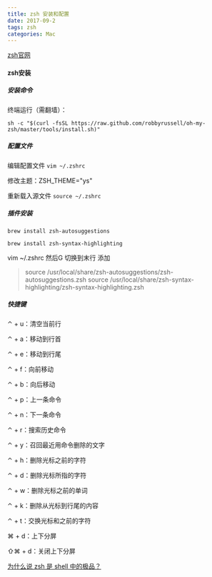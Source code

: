 ```yaml
---
title: zsh 安装和配置
date: 2017-09-2
tags: zsh
categories: Mac
---
```


[zsh官网](http://ohmyz.sh/)

<!-- more -->

#### zsh安装
##### 安装命令
终端运行（需翻墙）：

`sh -c "$(curl -fsSL https://raw.github.com/robbyrussell/oh-my-zsh/master/tools/install.sh)"`


##### 配置文件
编辑配置文件
`vim ~/.zshrc`

修改主题：ZSH_THEME="ys"

重新载入源文件
`source ~/.zshrc`

##### 插件安装
`brew install zsh-autosuggestions`

`brew install zsh-syntax-highlighting`

vim ~/.zshrc 然后G 切换到末行 添加
> source /usr/local/share/zsh-autosuggestions/zsh-autosuggestions.zsh
> source /usr/local/share/zsh-syntax-highlighting/zsh-syntax-highlighting.zsh

##### 快捷键
⌃ + u：清空当前行

⌃ + a：移动到行首

⌃ + e：移动到行尾

⌃ + f：向前移动

⌃ + b：向后移动

⌃ + p：上一条命令

⌃ + n：下一条命令

⌃ + r：搜索历史命令

⌃ + y：召回最近用命令删除的文字

⌃ + h：删除光标之前的字符

⌃ + d：删除光标所指的字符

⌃ + w：删除光标之前的单词

⌃ + k：删除从光标到行尾的内容

⌃ + t：交换光标和之前的字符

⌘ + d：上下分屏

⇧⌘ + d：关闭上下分屏

[为什么说 zsh 是 shell 中的极品？](https://www.zhihu.com/question/21418449)